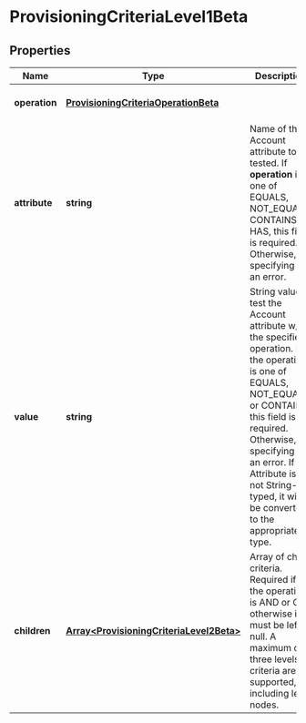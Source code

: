 # ProvisioningCriteriaLevel1Beta

## Properties

Name | Type | Description | Notes
------------ | ------------- | ------------- | -------------
**operation** | [**ProvisioningCriteriaOperationBeta**](ProvisioningCriteriaOperationBeta.md) |  | [optional] [default to undefined]
**attribute** | **string** | Name of the Account attribute to be tested. If **operation** is one of EQUALS, NOT_EQUALS, CONTAINS, or HAS, this field is required. Otherwise, specifying it is an error. | [optional] [default to undefined]
**value** | **string** | String value to test the Account attribute w/r/t the specified operation. If the operation is one of EQUALS, NOT_EQUALS, or CONTAINS, this field is required. Otherwise, specifying it is an error. If the Attribute is not String-typed, it will be converted to the appropriate type. | [optional] [default to undefined]
**children** | [**Array&lt;ProvisioningCriteriaLevel2Beta&gt;**](ProvisioningCriteriaLevel2Beta.md) | Array of child criteria. Required if the operation is AND or OR, otherwise it must be left null. A maximum of three levels of criteria are supported, including leaf nodes. | [optional] [default to undefined]

